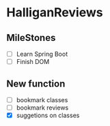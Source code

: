 # HalliganReviews

## MileStones
- [ ] Learn Spring Boot
- [ ] Finish DOM

## New function
- [ ] bookmark classes
- [ ] bookmark reviews
- [x] suggetions on classes
